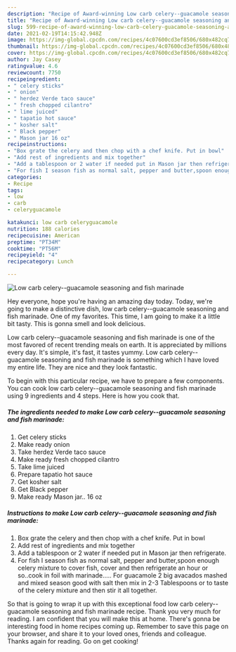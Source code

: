 ```yaml
---
description: "Recipe of Award-winning Low carb celery--guacamole seasoning and fish marinade"
title: "Recipe of Award-winning Low carb celery--guacamole seasoning and fish marinade"
slug: 599-recipe-of-award-winning-low-carb-celery-guacamole-seasoning-and-fish-marinade
date: 2021-02-19T14:15:42.948Z
image: https://img-global.cpcdn.com/recipes/4c07600cd3ef8506/680x482cq70/low-carb-celery-guacamole-seasoning-and-fish-marinade-recipe-main-photo.jpg
thumbnail: https://img-global.cpcdn.com/recipes/4c07600cd3ef8506/680x482cq70/low-carb-celery-guacamole-seasoning-and-fish-marinade-recipe-main-photo.jpg
cover: https://img-global.cpcdn.com/recipes/4c07600cd3ef8506/680x482cq70/low-carb-celery-guacamole-seasoning-and-fish-marinade-recipe-main-photo.jpg
author: Jay Casey
ratingvalue: 4.6
reviewcount: 7750
recipeingredient:
- " celery sticks"
- " onion"
- " herdez Verde taco sauce"
- " fresh chopped cilantro"
- " lime juiced"
- " tapatio hot sauce"
- " kosher salt"
- " Black pepper"
- " Mason jar 16 oz"
recipeinstructions:
- "Box grate the celery and then chop with a chef knife. Put in bowl"
- "Add rest of ingredients and mix together"
- "Add a tablespoon or 2 water if needed put in Mason jar then refrigerate."
- "For fish I season fish as normal salt, pepper and butter,spoon enough celery mixture to cover fish, cover and then refrigerate an hour or so..cook in foil with marinade..... For guacamole 2 big avacados mashed and mixed season good with salt then mix in 2-3 Tablespoons or to taste of the celery mixture and then stir it all together."
categories:
- Recipe
tags:
- low
- carb
- celeryguacamole

katakunci: low carb celeryguacamole 
nutrition: 188 calories
recipecuisine: American
preptime: "PT34M"
cooktime: "PT56M"
recipeyield: "4"
recipecategory: Lunch

---
```



![Low carb celery--guacamole seasoning and fish marinade](https://img-global.cpcdn.com/recipes/4c07600cd3ef8506/680x482cq70/low-carb-celery-guacamole-seasoning-and-fish-marinade-recipe-main-photo.jpg)

Hey everyone, hope you're having an amazing day today. Today, we're going to make a distinctive dish, low carb celery--guacamole seasoning and fish marinade. One of my favorites. This time, I am going to make it a little bit tasty. This is gonna smell and look delicious.



Low carb celery--guacamole seasoning and fish marinade is one of the most favored of recent trending meals on earth. It is appreciated by millions every day. It's simple, it's fast, it tastes yummy. Low carb celery--guacamole seasoning and fish marinade is something which I have loved my entire life. They are nice and they look fantastic.


To begin with this particular recipe, we have to prepare a few components. You can cook low carb celery--guacamole seasoning and fish marinade using 9 ingredients and 4 steps. Here is how you cook that.

<!--inarticleads1-->

##### The ingredients needed to make Low carb celery--guacamole seasoning and fish marinade:

1. Get  celery sticks
1. Make ready  onion
1. Take  herdez Verde taco sauce
1. Make ready  fresh chopped cilantro
1. Take  lime juiced
1. Prepare  tapatio hot sauce
1. Get  kosher salt
1. Get  Black pepper
1. Make ready  Mason jar.. 16 oz




<!--inarticleads2-->

##### Instructions to make Low carb celery--guacamole seasoning and fish marinade:

1. Box grate the celery and then chop with a chef knife. Put in bowl
1. Add rest of ingredients and mix together
1. Add a tablespoon or 2 water if needed put in Mason jar then refrigerate.
1. For fish I season fish as normal salt, pepper and butter,spoon enough celery mixture to cover fish, cover and then refrigerate an hour or so..cook in foil with marinade..... For guacamole 2 big avacados mashed and mixed season good with salt then mix in 2-3 Tablespoons or to taste of the celery mixture and then stir it all together.




So that is going to wrap it up with this exceptional food low carb celery--guacamole seasoning and fish marinade recipe. Thank you very much for reading. I am confident that you will make this at home. There's gonna be interesting food in home recipes coming up. Remember to save this page on your browser, and share it to your loved ones, friends and colleague. Thanks again for reading. Go on get cooking!
